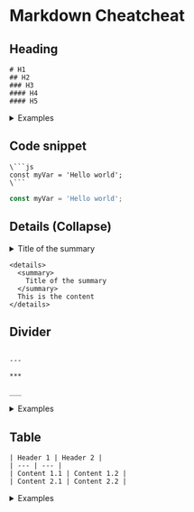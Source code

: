 # Markdown Cheatcheat

## Heading

```
# H1
## H2
### H3
#### H4
#### H5
```
<details>
  <summary>
    Examples
  </summary>

# H1

## H2

### H3

#### H4

#### H5

</details>

## Code snippet

```
\```js
const myVar = 'Hello world';
\```
```

```js
const myVar = 'Hello world';
```

## Details (Collapse)

<details>
  <summary>
    Title of the summary
  </summary>
This is the content
</details>

```
<details>
  <summary>
    Title of the summary
  </summary>
  This is the content
</details>
```

## Divider 

```

---

***

___

```

<details>
  <summary>
    Examples
  </summary>
  
---

***

___

</details>

## Table

```
| Header 1 | Header 2 |
| --- | --- |
| Content 1.1 | Content 1.2 |
| Content 2.1 | Content 2.2 |
```

<details>
  <summary>
    Examples
  </summary>

| Header 1 | Header 2 |
| --- | --- |
| Content 1.1 | Content 1.2 |
| Content 2.1 | Content 2.2 |

</details>
